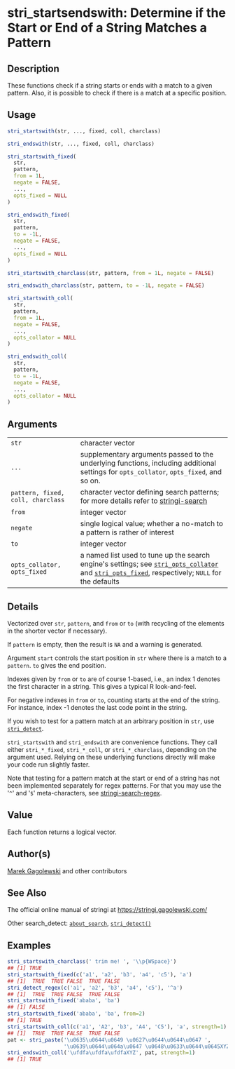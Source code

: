 # stri_startsendswith: Determine if the Start or End of a String Matches a Pattern

## Description

These functions check if a string starts or ends with a match to a given pattern. Also, it is possible to check if there is a match at a specific position.

## Usage

``` r
stri_startswith(str, ..., fixed, coll, charclass)

stri_endswith(str, ..., fixed, coll, charclass)

stri_startswith_fixed(
  str,
  pattern,
  from = 1L,
  negate = FALSE,
  ...,
  opts_fixed = NULL
)

stri_endswith_fixed(
  str,
  pattern,
  to = -1L,
  negate = FALSE,
  ...,
  opts_fixed = NULL
)

stri_startswith_charclass(str, pattern, from = 1L, negate = FALSE)

stri_endswith_charclass(str, pattern, to = -1L, negate = FALSE)

stri_startswith_coll(
  str,
  pattern,
  from = 1L,
  negate = FALSE,
  ...,
  opts_collator = NULL
)

stri_endswith_coll(
  str,
  pattern,
  to = -1L,
  negate = FALSE,
  ...,
  opts_collator = NULL
)
```

## Arguments

|                                   |                                                                                                                                                                                                  |
|-----------------------------------|--------------------------------------------------------------------------------------------------------------------------------------------------------------------------------------------------|
| `str`                             | character vector                                                                                                                                                                                 |
| `...`                             | supplementary arguments passed to the underlying functions, including additional settings for `opts_collator`, `opts_fixed`, and so on.                                                          |
| `pattern, fixed, coll, charclass` | character vector defining search patterns; for more details refer to [stringi-search](about_search.md)                                                                                           |
| `from`                            | integer vector                                                                                                                                                                                   |
| `negate`                          | single logical value; whether a no-match to a pattern is rather of interest                                                                                                                      |
| `to`                              | integer vector                                                                                                                                                                                   |
| `opts_collator, opts_fixed`       | a named list used to tune up the search engine\'s settings; see [`stri_opts_collator`](stri_opts_collator.md) and [`stri_opts_fixed`](stri_opts_fixed.md), respectively; `NULL` for the defaults |

## Details

Vectorized over `str`, `pattern`, and `from` or `to` (with recycling of the elements in the shorter vector if necessary).

If `pattern` is empty, then the result is `NA` and a warning is generated.

Argument `start` controls the start position in `str` where there is a match to a `pattern`. `to` gives the end position.

Indexes given by `from` or `to` are of course 1-based, i.e., an index 1 denotes the first character in a string. This gives a typical R look-and-feel.

For negative indexes in `from` or `to`, counting starts at the end of the string. For instance, index -1 denotes the last code point in the string.

If you wish to test for a pattern match at an arbitrary position in `str`, use [`stri_detect`](stri_detect.md).

`stri_startswith` and `stri_endswith` are convenience functions. They call either `stri_*_fixed`, `stri_*_coll`, or `stri_*_charclass`, depending on the argument used. Relying on these underlying functions directly will make your code run slightly faster.

Note that testing for a pattern match at the start or end of a string has not been implemented separately for regex patterns. For that you may use the \'`^`\' and \'`$`\' meta-characters, see [stringi-search-regex](about_search_regex.md).

## Value

Each function returns a logical vector.

## Author(s)

[Marek Gagolewski](https://www.gagolewski.com/) and other contributors

## See Also

The official online manual of <span class="pkg">stringi</span> at <https://stringi.gagolewski.com/>

Other search_detect: [`about_search`](about_search.md), [`stri_detect()`](stri_detect.md)

## Examples




```r
stri_startswith_charclass(' trim me! ', '\\p{WSpace}')
## [1] TRUE
stri_startswith_fixed(c('a1', 'a2', 'b3', 'a4', 'c5'), 'a')
## [1]  TRUE  TRUE FALSE  TRUE FALSE
stri_detect_regex(c('a1', 'a2', 'b3', 'a4', 'c5'), '^a')
## [1]  TRUE  TRUE FALSE  TRUE FALSE
stri_startswith_fixed('ababa', 'ba')
## [1] FALSE
stri_startswith_fixed('ababa', 'ba', from=2)
## [1] TRUE
stri_startswith_coll(c('a1', 'A2', 'b3', 'A4', 'C5'), 'a', strength=1)
## [1]  TRUE  TRUE FALSE  TRUE FALSE
pat <- stri_paste('\u0635\u0644\u0649 \u0627\u0644\u0644\u0647 ',
                  '\u0639\u0644\u064a\u0647 \u0648\u0633\u0644\u0645XYZ')
stri_endswith_coll('\ufdfa\ufdfa\ufdfaXYZ', pat, strength=1)
## [1] TRUE
```
